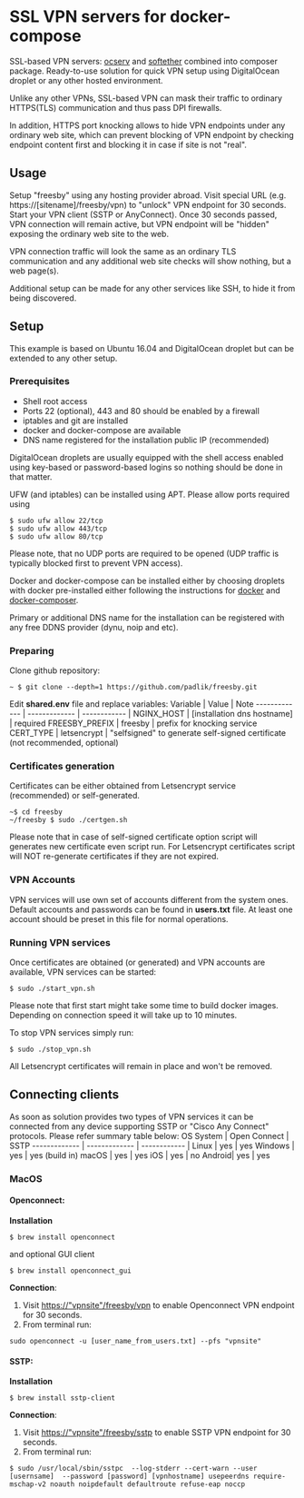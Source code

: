 # SSL VPN servers for docker-compose 
SSL-based VPN servers: [ocserv](https://ocserv.gitlab.io/www/index.html) and [softether](https://www.softether.org/) combined into composer package. Ready-to-use solution for quick VPN setup using DigitalOcean droplet or any other hosted environment.

Unlike any other VPNs, SSL-based VPN can mask their traffic to ordinary HTTPS(TLS) communication and thus pass DPI firewalls.

In addition, HTTPS port knocking allows to hide VPN endpoints under any ordinary web site, which can prevent blocking of VPN endpoint by checking endpoint content first and blocking it in case if site is not "real".   

## Usage

Setup "freesby" using any hosting provider abroad. Visit special URL (e.g. https://[sitename]/freesby/vpn) to "unlock" VPN endpoint for 30 seconds. Start your VPN client (SSTP or AnyConnect). Once 30 seconds passed, VPN connection will remain active, but VPN endpoint will be "hidden" exposing the ordinary web site to the web.     

VPN connection traffic will look the same as an ordinary TLS communication and any additional web site checks will show nothing, but a web page(s). 

Additional setup can be made for any other services like SSH, to hide it from being discovered.  

## Setup

This example is based on Ubuntu 16.04 and DigitalOcean droplet but can be extended to any other setup.

### Prerequisites 
- Shell root access
- Ports 22 (optional), 443 and 80 should be enabled by a firewall
- iptables and git are installed 
- docker and docker-compose are available
- DNS name registered for the installation public IP (recommended)  

DigitalOcean droplets are usually equipped with the shell access enabled using key-based or password-based logins so nothing should be done in that matter. 

UFW (and iptables) can be installed using APT. Please allow ports required using
```shell
$ sudo ufw allow 22/tcp
$ sudo ufw allow 443/tcp
$ sudo ufw allow 80/tcp
```
Please note, that no UDP ports are required to be opened (UDP traffic is typically blocked first to prevent VPN access). 

Docker and docker-compose can be installed either by choosing droplets with docker pre-installed either following the instructions for [docker](https://docs.docker.com/engine/install/ubuntu/) and [docker-composer](https://www.digitalocean.com/community/tutorials/how-to-install-docker-compose-on-ubuntu-16-04).

Primary or additional DNS name for the installation can be registered with any free DDNS provider (dynu, noip and etc). 

### Preparing   
Clone github repository:
```shell
~ $ git clone --depth=1 https://github.com/padlik/freesby.git
```

Edit __shared.env__ file and replace variables:
Variable  | Value | Note 
------------- | ------------- | ------------ |
NGINX_HOST  | [installation dns hostname] | required
FREESBY_PREFIX  | freesby | prefix for knocking service
CERT_TYPE  | letsencrypt |  "selfsigned" to generate self-signed certificate (not recommended, optional)


### Certificates generation
Certificates can be either obtained from Letsencrypt service (recommended) or self-generated.
```shell
~$ cd freesby
~/freesby $ sudo ./certgen.sh
```
Please note that in case of self-signed certificate option script will generates new certificate even script run. For Letsencrypt certificates script will NOT re-generate certificates if they are not expired.

### VPN Accounts
VPN services will use own set of accounts different from the system ones. Default accounts and passwords can be found in __users.txt__ file. At least one account should be preset in this file for normal operations.    

### Running VPN services
Once certificates are obtained (or generated) and VPN accounts are available, VPN services can be started:

```shell
$ sudo ./start_vpn.sh
```
Please note that first start might take some time to build docker images. Depending on connection speed it will take up to 10 minutes. 

To stop VPN services simply run:
```shell
$ sudo ./stop_vpn.sh
```
All Letsencrypt certificates will remain in place and won't be removed. 

## Connecting clients
As soon as solution provides two types of VPN services it can be connected from any device supporting SSTP or "Cisco Any Connect" protocols. Please refer summary table below:
OS System  | Open Connect | SSTP 
------------- | ------------- | ------------ |
Linux  | yes | yes
Windows  | yes | yes (build in)
macOS  | yes |  yes 
iOS | yes | no 
Android| yes | yes

### MacOS
#### Openconnect:
__Installation__
```shell
$ brew install openconnect 
```
and optional GUI client
```shell
$ brew install openconnect_gui
```
__Connection__:
1. Visit [https://"vpnsite"/freesby/vpn]() to enable Openconnect VPN endpoint for 30 seconds.
2. From terminal run:
```shell
sudo openconnect -u [user_name_from_users.txt] --pfs "vpnsite"
```
#### SSTP:
__Installation__
```shell
$ brew install sstp-client
```
__Connection__:
1. Visit [https://"vpnsite"/freesby/sstp]() to enable SSTP VPN endpoint for 30 seconds.
2. From terminal run:

```shell
$ sudo /usr/local/sbin/sstpc  --log-stderr --cert-warn --user [usernsame]  --password [password] [vpnhostname] usepeerdns require-mschap-v2 noauth noipdefault defaultroute refuse-eap noccp
```




